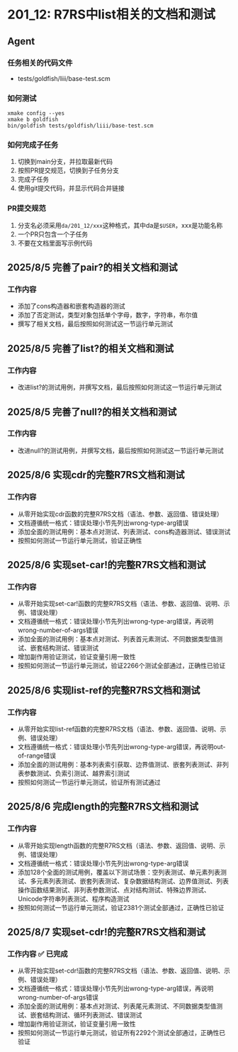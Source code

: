 # 201_12: R7RS中list相关的文档和测试
## Agent
### 任务相关的代码文件
- tests/goldfish/liii/base-test.scm

### 如何测试
```
xmake config --yes
xmake b goldfish
bin/goldfish tests/goldfish/liii/base-test.scm
```

### 如何完成子任务
1. 切换到main分支，并拉取最新代码
2. 按照PR提交规范，切换到子任务分支
3. 完成子任务
4. 使用git提交代码，并显示代码合并链接

### PR提交规范
1. 分支名必须采用`da/201_12/xxx`这种格式，其中da是`$USER`，xxx是功能名称
2. 一个PR只包含一个子任务
3. 不要在文档里面写示例代码

## 2025/8/5 完善了pair?的相关文档和测试
### 工作内容
- 添加了cons构造器和嵌套构造器的测试
- 添加了否定测试，类型对象包括单个字母，数字，字符串，布尔值
- 撰写了相关文档，最后按照如何测试这一节运行单元测试

## 2025/8/5 完善了list?的相关文档和测试
### 工作内容
- 改进list?的测试用例，并撰写文档，最后按照如何测试这一节运行单元测试

## 2025/8/5 完善了null?的相关文档和测试
### 工作内容
- 改进null?的测试用例，并撰写文档，最后按照如何测试这一节运行单元测试

## 2025/8/6 实现cdr的完整R7RS文档和测试
### 工作内容
- 从零开始实现cdr函数的完整R7RS文档（语法、参数、返回值、错误处理）
- 文档遵循统一格式：错误处理小节先列出wrong-type-arg错误
- 添加全面的测试用例：基本点对测试、列表测试、cons构造器测试、错误测试
- 按照如何测试一节运行单元测试，验证正确性

## 2025/8/6 实现set-car!的完整R7RS文档和测试
### 工作内容
- 从零开始实现set-car!函数的完整R7RS文档（语法、参数、返回值、说明、示例、错误处理）
- 文档遵循统一格式：错误处理小节先列出wrong-type-arg错误，再说明wrong-number-of-args错误
- 添加全面的测试用例：基本点对测试、列表首元素测试、不同数据类型值测试、嵌套结构测试、错误测试
- 增加副作用验证测试，验证变量引用一致性
- 按照如何测试一节运行单元测试，验证2266个测试全部通过，正确性已验证

## 2025/8/6 实现list-ref的完整R7RS文档和测试
### 工作内容
- 从零开始实现list-ref函数的完整R7RS文档（语法、参数、返回值、说明、示例、错误处理）
- 文档遵循统一格式：错误处理小节先列出wrong-type-arg错误，再说明out-of-range错误
- 添加全面的测试用例：基本列表索引获取、边界值测试、嵌套列表测试、非列表参数测试、负索引测试、越界索引测试
- 按照如何测试一节运行单元测试，验证所有测试通过

## 2025/8/6 完成length的完整R7RS文档和测试
### 工作内容
- 从零开始实现length函数的完整R7RS文档（语法、参数、返回值、说明、示例、错误处理）
- 文档遵循统一格式：错误处理小节先列出wrong-type-arg错误
- 添加128个全面的测试用例，覆盖以下测试场景：空列表测试、单元素列表测试、多元素列表测试、嵌套列表测试、复杂数据结构测试、边界值测试、列表操作函数结果测试、非列表参数测试、点对结构测试、特殊边界测试、Unicode字符串列表测试、程序构造测试
- 按照如何测试一节运行单元测试，验证2381个测试全部通过，正确性已验证

## 2025/8/7 实现set-cdr!的完整R7RS文档和测试
### 工作内容 ✅ 已完成
- 从零开始实现set-cdr!函数的完整R7RS文档（语法、参数、返回值、说明、示例、错误处理）
- 文档遵循统一格式：错误处理小节先列出wrong-type-arg错误，再说明wrong-number-of-args错误
- 添加全面的测试用例：基本点对测试、列表尾元素测试、不同数据类型值测试、嵌套结构测试、循环列表测试、错误测试
- 增加副作用验证测试，验证变量引用一致性
- 按照如何测试一节运行单元测试，验证所有2292个测试全部通过，正确性已验证
